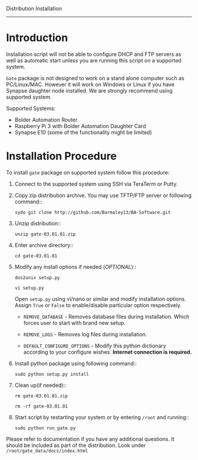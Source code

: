 Distribution Installation
*************************

Introduction
============

Installation script will not be able to configure DHCP and FTP servers as well as automatic start
unless you are running this script on a supported system.

`Gate` package is not designed to work on a stand alone computer such as PC/Linux/MAC. 
However it will work on Windows or Linux if you have Synapse daughter node installed.
We are strongly recommend using supported system.

Supported Systems:
 
 * Bolder Automation Router
 * Raspberry Pi 3 with Bolder Automation Daughter Card
 * Synapse E10 (some of the functionality might be limited)
 

Installation Procedure
======================

To install `gate` package on supported system follow this procedure:

1. Connect to the supported system using SSH via TeraTerm or Putty.

2. Copy zip distribution archive. You may use TFTP/FTP server or following command::

    `sydo git clone http://github.com/Barmaley13/BA-Software.git`

3. Unzip distribution::

	`unzip gate-03.01.01.zip`

4. Enter archive directory::

	`cd gate-03.01.01`

5. Modify any install options if needed (*OPTIONAL*)::
	
	`dos2unix setup.py`
	
	`vi setup.py`
	
   Open ``setup.py`` using vi/nano or similar and modify installation options.
   Assign ``True`` or ``False`` to enable/disable particular option respectively.

   * ``REMOVE_DATABASE`` - Removes database files during installation.
     Which forces user to start with brand new setup.
   * ``REMOVE_LOGS`` - Removes log files during installation.
   
   * ``DEFAULT_CONFIGURE_OPTIONS`` - Modify this python dictionary according to your configure wishes.
     **Internet connection is required.**

6. Install python package using following command::

	`sudo python setup.py install`

7. Clean up(if needed)::

	`rm gate-03.01.01.zip`
	
	`rm -rf gate-03.01.01`

8. Start script by restarting your system or by entering `/root` and running::

	`sudo python run_gate.py`

Please refer to documentation if you have any additional questions.
It should be included as part of the distribution. Look under ``/root/gate_data/docs/index.html``

